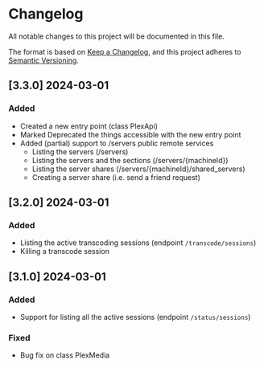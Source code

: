 # Changelog

All notable changes to this project will be documented in this file.

The format is based on [Keep a Changelog](https://keepachangelog.com/en/1.1.0/),
and this project adheres to [Semantic Versioning](https://semver.org/spec/v2.0.0.html).

## [3.3.0] 2024-03-01

### Added

- Created a new entry point (class PlexApi)
- Marked Deprecated the things accessible with the new entry point
- Added (partial) support to /servers public remote services
  - Listing the servers (/servers)
  - Listing the servers and the sections (/servers/{machineId})
  - Listing the server shares (/servers/{machineId}/shared_servers)
  - Creating a server share (i.e. send a friend request)

## [3.2.0] 2024-03-01

### Added

- Listing the active transcoding sessions (endpoint `/transcode/sessions`)
- Killing a transcode session

## [3.1.0] 2024-03-01

### Added

- Support for listing all the active sessions (endpoint `/status/sessions`)

### Fixed 

- Bug fix on class PlexMedia